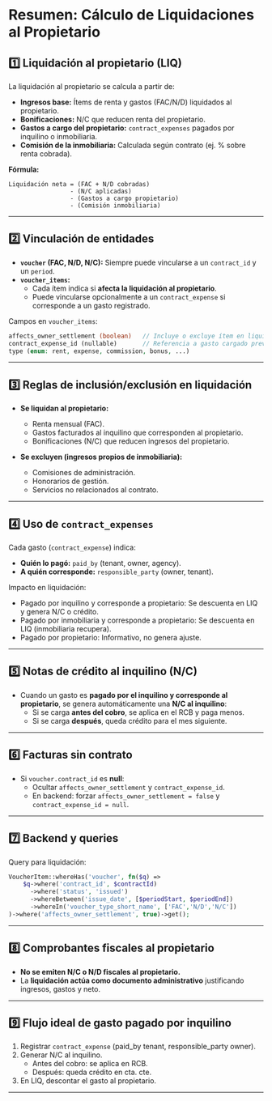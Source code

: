 
# Resumen: Cálculo de Liquidaciones al Propietario

## 1️⃣ Liquidación al propietario (LIQ)
La liquidación al propietario se calcula a partir de:
- **Ingresos base:** Ítems de renta y gastos (FAC/N/D) liquidados al propietario.
- **Bonificaciones:** N/C que reducen renta del propietario.
- **Gastos a cargo del propietario:** `contract_expenses` pagados por inquilino o inmobiliaria.
- **Comisión de la inmobiliaria:** Calculada según contrato (ej. % sobre renta cobrada).

**Fórmula:**
```
Liquidación neta = (FAC + N/D cobradas)
                 - (N/C aplicadas)
                 - (Gastos a cargo propietario)
                 - (Comisión inmobiliaria)
```

---

## 2️⃣ Vinculación de entidades
- **`voucher` (FAC, N/D, N/C):** Siempre puede vincularse a un `contract_id` y un `period`.
- **`voucher_items`:**
  - Cada ítem indica si **afecta la liquidación al propietario**.
  - Puede vincularse opcionalmente a un `contract_expense` si corresponde a un gasto registrado.

Campos en `voucher_items`:
```php
affects_owner_settlement (boolean)   // Incluye o excluye ítem en liquidación al propietario
contract_expense_id (nullable)       // Referencia a gasto cargado previamente
type (enum: rent, expense, commission, bonus, ...)
```

---

## 3️⃣ Reglas de inclusión/exclusión en liquidación
- **Se liquidan al propietario:**
  - Renta mensual (FAC).
  - Gastos facturados al inquilino que corresponden al propietario.
  - Bonificaciones (N/C) que reducen ingresos del propietario.

- **Se excluyen (ingresos propios de inmobiliaria):**
  - Comisiones de administración.
  - Honorarios de gestión.
  - Servicios no relacionados al contrato.

---

## 4️⃣ Uso de `contract_expenses`
Cada gasto (`contract_expense`) indica:
- **Quién lo pagó:** `paid_by` (tenant, owner, agency).
- **A quién corresponde:** `responsible_party` (owner, tenant).

Impacto en liquidación:
- Pagado por inquilino y corresponde a propietario: Se descuenta en LIQ y genera N/C o crédito.
- Pagado por inmobiliaria y corresponde a propietario: Se descuenta en LIQ (inmobiliaria recupera).
- Pagado por propietario: Informativo, no genera ajuste.

---

## 5️⃣ Notas de crédito al inquilino (N/C)
- Cuando un gasto es **pagado por el inquilino y corresponde al propietario**, se genera automáticamente una **N/C al inquilino**:
  - Si se carga **antes del cobro**, se aplica en el RCB y paga menos.
  - Si se carga **después**, queda crédito para el mes siguiente.

---

## 6️⃣ Facturas sin contrato
- Si `voucher.contract_id` es **null**:
  - Ocultar `affects_owner_settlement` y `contract_expense_id`.
  - En backend: forzar `affects_owner_settlement = false` y `contract_expense_id = null`.

---

## 7️⃣ Backend y queries
Query para liquidación:
```php
VoucherItem::whereHas('voucher', fn($q) =>
    $q->where('contract_id', $contractId)
      ->where('status', 'issued')
      ->whereBetween('issue_date', [$periodStart, $periodEnd])
      ->whereIn('voucher_type_short_name', ['FAC','N/D','N/C'])
)->where('affects_owner_settlement', true)->get();
```

---

## 8️⃣ Comprobantes fiscales al propietario
- **No se emiten N/C o N/D fiscales al propietario.**
- La **liquidación actúa como documento administrativo** justificando ingresos, gastos y neto.

---

## 9️⃣ Flujo ideal de gasto pagado por inquilino
1. Registrar `contract_expense` (paid_by tenant, responsible_party owner).
2. Generar N/C al inquilino.
   - Antes del cobro: se aplica en RCB.
   - Después: queda crédito en cta. cte.
3. En LIQ, descontar el gasto al propietario.

---
